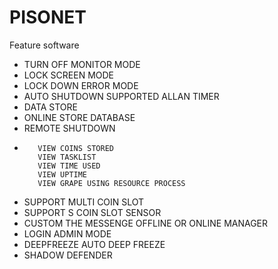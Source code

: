 # PISONET
Feature software
- TURN OFF MONITOR MODE
- LOCK SCREEN MODE
- LOCK DOWN ERROR MODE
- AUTO SHUTDOWN SUPPORTED ALLAN TIMER
- DATA STORE
- ONLINE STORE DATABASE
- REMOTE SHUTDOWN
-        VIEW COINS STORED
         VIEW TASKLIST
         VIEW TIME USED
         VIEW UPTIME
         VIEW GRAPE USING RESOURCE PROCESS
- SUPPORT MULTI COIN SLOT
- SUPPORT S COIN SLOT SENSOR
- CUSTOM THE MESSENGE OFFLINE OR ONLINE MANAGER
- LOGIN ADMIN MODE
- DEEPFREEZE AUTO DEEP FREEZE
- SHADOW DEFENDER
